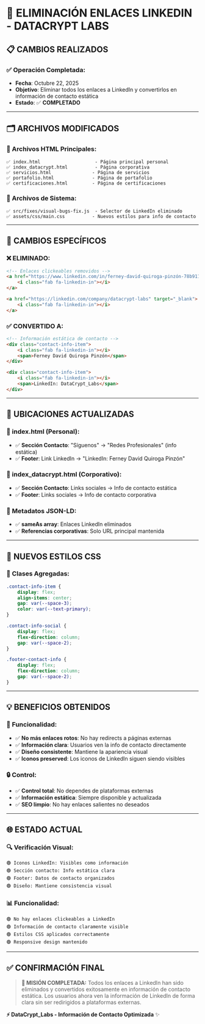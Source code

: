 # 🔗 ELIMINACIÓN ENLACES LINKEDIN - DATACRYPT LABS

## 📋 **CAMBIOS REALIZADOS**

### **✅ Operación Completada:**
- **Fecha**: Octubre 22, 2025
- **Objetivo**: Eliminar todos los enlaces a LinkedIn y convertirlos en información de contacto estática
- **Estado**: ✅ **COMPLETADO**

---

## 🗂️ **ARCHIVOS MODIFICADOS**

### **🔧 Archivos HTML Principales:**
```
✅ index.html                    - Página principal personal
✅ index_datacrypt.html          - Página corporativa  
✅ servicios.html               - Página de servicios
✅ portafolio.html              - Página de portafolio
✅ certificaciones.html         - Página de certificaciones
```

### **📁 Archivos de Sistema:**
```
✅ src/fixes/visual-bugs-fix.js  - Selector de LinkedIn eliminado
✅ assets/css/main.css          - Nuevos estilos para info de contacto
```

---

## 🎯 **CAMBIOS ESPECÍFICOS**

### **❌ ELIMINADO:**
```html
<!-- Enlaces clickeables removidos -->
<a href="https://www.linkedin.com/in/ferney-david-quiroga-pinzón-78b91122b" target="_blank">
    <i class="fab fa-linkedin-in"></i>
</a>

<a href="https://linkedin.com/company/datacrypt-labs" target="_blank">
    <i class="fab fa-linkedin-in"></i>  
</a>
```

### **✅ CONVERTIDO A:**
```html
<!-- Información estática de contacto -->
<div class="contact-info-item">
    <i class="fab fa-linkedin-in"></i>
    <span>Ferney David Quiroga Pinzón</span>
</div>

<div class="contact-info-item">
    <i class="fab fa-linkedin-in"></i>
    <span>LinkedIn: DataCrypt_Labs</span>
</div>
```

---

## 🔧 **UBICACIONES ACTUALIZADAS**

### **📍 index.html (Personal):**
- ✅ **Sección Contacto**: "Síguenos" → "Redes Profesionales" (info estática)
- ✅ **Footer**: Link LinkedIn → "LinkedIn: Ferney David Quiroga Pinzón"

### **📍 index_datacrypt.html (Corporativo):**
- ✅ **Sección Contacto**: Links sociales → Info de contacto estática
- ✅ **Footer**: Links sociales → Info de contacto corporativa

### **📍 Metadatos JSON-LD:**
- ✅ **sameAs array**: Enlaces LinkedIn eliminados
- ✅ **Referencias corporativas**: Solo URL principal mantenida

---

## 🎨 **NUEVOS ESTILOS CSS**

### **📱 Clases Agregadas:**
```css
.contact-info-item {
    display: flex;
    align-items: center;
    gap: var(--space-3);
    color: var(--text-primary);
}

.contact-info-social {
    display: flex;
    flex-direction: column;
    gap: var(--space-2);
}

.footer-contact-info {
    display: flex;
    flex-direction: column;
    gap: var(--space-2);
}
```

---

## 💡 **BENEFICIOS OBTENIDOS**

### **🎯 Funcionalidad:**
- ✅ **No más enlaces rotos**: No hay redirects a páginas externas
- ✅ **Información clara**: Usuarios ven la info de contacto directamente
- ✅ **Diseño consistente**: Mantiene la apariencia visual
- ✅ **Iconos preserved**: Los iconos de LinkedIn siguen siendo visibles

### **🔒 Control:**
- ✅ **Control total**: No dependes de plataformas externas
- ✅ **Información estática**: Siempre disponible y actualizada
- ✅ **SEO limpio**: No hay enlaces salientes no deseados

---

## 🌐 **ESTADO ACTUAL**

### **🔍 Verificación Visual:**
```
🟢 Iconos LinkedIn: Visibles como información
🟢 Sección contacto: Info estática clara
🟢 Footer: Datos de contacto organizados  
🟢 Diseño: Mantiene consistencia visual
```

### **📊 Funcionalidad:**
```
🟢 No hay enlaces clickeables a LinkedIn
🟢 Información de contacto claramente visible
🟢 Estilos CSS aplicados correctamente
🟢 Responsive design mantenido
```

---

## ✅ **CONFIRMACIÓN FINAL**

> **🎯 MISIÓN COMPLETADA:** Todos los enlaces a LinkedIn han sido eliminados y convertidos exitosamente en información de contacto estática. Los usuarios ahora ven la información de LinkedIn de forma clara sin ser redirigidos a plataformas externas.

**⚡ DataCrypt_Labs - Información de Contacto Optimizada** ✨
